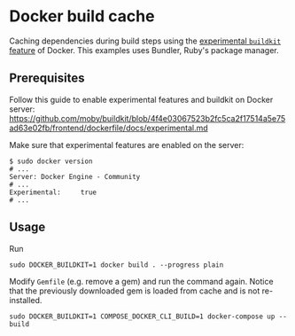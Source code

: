 # Docker build cache

Caching dependencies during build steps using the [experimental `buildkit` feature](https://github.com/moby/moby/issues/14080) of Docker. This examples uses Bundler, Ruby's package manager.

## Prerequisites

Follow this guide to enable experimental features and buildkit on Docker server: https://github.com/moby/buildkit/blob/4f4e03067523b2fc5ca2f17514a5e75ad63e02fb/frontend/dockerfile/docs/experimental.md

Make sure that experimental features are enabled on the server:

```
$ sudo docker version
# ...
Server: Docker Engine - Community
# ...
Experimental:     true
# ...
```

## Usage

Run

```
sudo DOCKER_BUILDKIT=1 docker build . --progress plain
```

Modify `Gemfile` (e.g. remove a gem) and run the command again. Notice that the previously downloaded gem is loaded from cache and is not re-installed.

```
sudo DOCKER_BUILDKIT=1 COMPOSE_DOCKER_CLI_BUILD=1 docker-compose up --build
```
